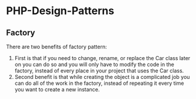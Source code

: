 # PHP-Design-Patterns

## Factory
There are two benefits of factory pattern:
1)	First is that if you need to change, rename, or replace the Car class later on you can do so and you will only have to modify the code in the factory, instead of every place in your project that uses the Car class. 
2)	Second benefit is that while creating the object is a complicated job you can do all of the work in the factory, instead of repeating it every time you want to create a new instance.
